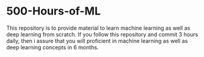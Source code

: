 # 500-Hours-of-ML

This repository is to provide material to learn machine learning as well as deep learning from scratch. If you follow this repository and commit 3 hours daily, then i assure that you will proficient in machine learning as well as deep learning concepts in 6 months. 
